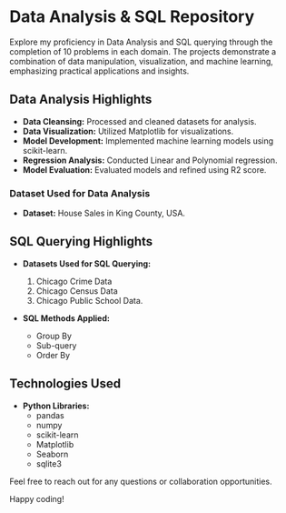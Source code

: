 # Data Analysis & SQL Repository

Explore my proficiency in Data Analysis and SQL querying through the completion of 10 problems in each domain. The projects demonstrate a combination of data manipulation, visualization, and machine learning, emphasizing practical applications and insights.

## Data Analysis Highlights

- **Data Cleansing:** Processed and cleaned datasets for analysis.
- **Data Visualization:** Utilized Matplotlib for visualizations.
- **Model Development:** Implemented machine learning models using scikit-learn.
- **Regression Analysis:** Conducted Linear and Polynomial regression.
- **Model Evaluation:** Evaluated models and refined using R2 score.

### Dataset Used for Data Analysis

- **Dataset:** House Sales in King County, USA.

## SQL Querying Highlights

- **Datasets Used for SQL Querying:**
  1. Chicago Crime Data
  2. Chicago Census Data
  3. Chicago Public School Data.

- **SQL Methods Applied:**
  - Group By
  - Sub-query
  - Order By

## Technologies Used

- **Python Libraries:**
  - pandas
  - numpy
  - scikit-learn
  - Matplotlib
  - Seaborn
  - sqlite3

Feel free to reach out for any questions or collaboration opportunities.

Happy coding!
